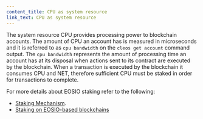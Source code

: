 ```yaml
---
content_title: CPU as system resource
link_text: CPU as system resource
---
```


The system resource CPU provides processing power to blockchain accounts. The amount of CPU an account has is measured in microseconds and it is referred to as `cpu bandwidth` on the `cleos get account` command output. The `cpu bandwidth` represents the amount of processing time an account has at its disposal when actions sent to its contract are executed by the blockchain. When a transaction is executed by the blockchain it consumes CPU and NET, therefore sufficient CPU must be staked in order for transactions to complete.

For more details about EOSIO staking refer to the following:
* [Staking Mechanism](https://developers.eos.io/welcome/latest/overview/technical_features#staking-mechanism).
* [Staking on EOSIO-based blockchains](05_stake.md)
